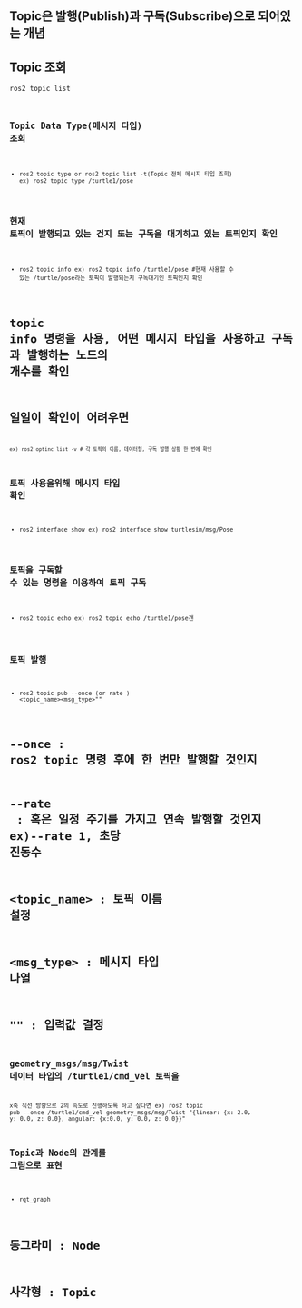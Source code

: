 ## Topic은 발행(Publish)과 구독(Subscribe)으로 되어있는 개념

## Topic 조회
 <code>ros2 topic list<code>

## Topic Data Type(메시지 타입) 조회
 - ros2 topic type or ros2 topic list -t(Topic 전체 메시지 타입 조회)
  ex) ros2 topic type /turtle1/pose

## 현재 토픽이 발행되고 있는 건지 또는 구독을 대기하고 있는 토픽인지 확인
 - ros2 topic info
  ex) ros2 topic info /turtle1/pose #현재 사용할 수 있는 /turtle/pose라는 토픽이 발행되는지 구독대기인 토픽인지 확인
  # topic info 명령을 사용, 어떤 메시지 타입을 사용하고 구독과 발행하는 노드의 개수를 확인
  # 일일이 확인이 어려우면 
    ex) ros2 optinc list -v # 각 토픽의 이름, 데이터형, 구독 발행 상황 한 번에 확인

## 토픽 사용을위해 메시지 타입 확인
 - ros2 interface show
  ex) ros2 interface show turtlesim/msg/Pose

## 토픽을 구독할 수 있는 명령을 이용하여 토픽 구독
 - ros2 topic echo
  ex) ros2 topic echo /turtle1/pose갠

## 토픽 발행
 - ros2 topic pub --once (or rate <hz>) <topic_name><msg_type>"<arge>"
  # --once : ros2 topic 명령 후에 한 번만 발행할 것인지
  # --rate <hz> : 혹은 일정 주기를 가지고 연속 발행할 것인지 ex)--rate 1, 초당 진동수
  # <topic_name> : 토픽 이름 설정
  # <msg_type> : 메시지 타입 나열
  # "<args>" : 입력값 결정

## geometry_msgs/msg/Twist 데이터 타입의 /turtle1/cmd_vel 토픽을 
   x축 직선 방향으로 2의 속도로 진행하도록 하고 싶다면
 ex) ros2 topic pub --once /turtle1/cmd_vel geometry_msgs/msg/Twist "{linear: {x: 2.0, y: 0.0, z: 0.0}, angular: {x:0.0, y: 0.0, z: 0.0}}"

## Topic과 Node의 관계를 그림으로 표현
 - rqt_graph
 # 동그라미 : Node
 # 사각형 : Topic


